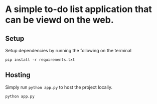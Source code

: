 # A simple to-do list application that can be viewd on the web.

## Setup

Setup dependencies by running the following on the terminal

```
pip install -r requirements.txt
```

## Hosting

Simply run `python app.py` to host the project locally. <br>

`python app.py`
